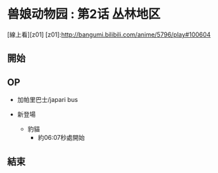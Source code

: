 # 兽娘动物园 : 第2话 丛林地区

[線上看][z01]
[z01]:http://bangumi.bilibili.com/anime/5796/play#100604
## 開始
## OP
* 加帕里巴士/japari bus 

* 新登場
  * 豹貓
    * 約06:07秒處開始
    
## 結束



